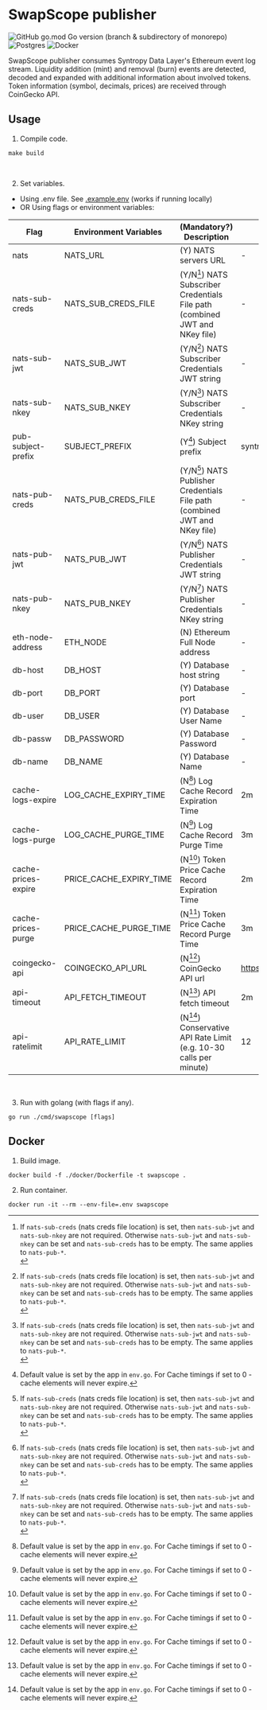 # SwapScope publisher
![GitHub go.mod Go version (branch & subdirectory of monorepo)](https://img.shields.io/github/go-mod/go-version/SyntropyNet/swapscope/main?filename=publisher%2Fgo.mod)
![Postgres](https://img.shields.io/badge/postgres-%23316192.svg?style=for-the-badge&logo=postgresql&logoColor=white)
![Docker](https://img.shields.io/badge/docker-%230db7ed.svg?style=for-the-badge&logo=docker&logoColor=white)

SwapScope publisher consumes Syntropy Data Layer's Ethereum event log stream. Liquidity addition (mint) and removal (burn) events are detected, decoded and expanded with additional information about involved tokens. Token information (symbol, decimals, prices) are received through CoinGecko API.
 
## Usage

1. Compile code.
```
make build
```
</br>

2. Set variables.</br>
* Using .env file. See [.example.env](https://github.com/SyntropyNet/swapscope/blob/main/publisher/.example.env) (works if running locally)</br>
* OR Using flags or environment variables:

| Flag                 | Environment Variables   | (Mandatory?) Description                                                  | Default value                    |
| -------------------- | ----------------------- | ------------------------------------------------------------------------- |--------------------------------- |
| nats                 | NATS_URL                | (Y) NATS servers URL                                                      | -                                |
| nats-sub-creds       | NATS_SUB_CREDS_FILE     | (Y/N[^1]) NATS Subscriber Credentials File path (combined JWT and NKey file) | -                                |
| nats-sub-jwt         | NATS_SUB_JWT            | (Y/N[^1]) NATS Subscriber Credentials JWT string                             | -                                |
| nats-sub-nkey        | NATS_SUB_NKEY           | (Y/N[^1]) NATS Subscriber Credentials NKey string                            | -                                |
| pub-subject-prefix   | SUBJECT_PREFIX          | (Y[^2]) Subject prefix                                                      | syntropy.analytics               |
| nats-pub-creds       | NATS_PUB_CREDS_FILE     | (Y/N[^1]) NATS Publisher Credentials File path (combined JWT and NKey file)  | -                                |
| nats-pub-jwt         | NATS_PUB_JWT            | (Y/N[^1]) NATS Publisher Credentials JWT string                              | -                                |
| nats-pub-nkey        | NATS_PUB_NKEY           | (Y/N[^1]) NATS Publisher Credentials NKey string                             | -                                |
| eth-node-address     | ETH_NODE                | (N) Ethereum Full Node address                                            | -                                |
| db-host              | DB_HOST                 | (Y) Database host string                                                  | -                                |
| db-port              | DB_PORT                 | (Y) Database port                                                         | -                                |
| db-user              | DB_USER                 | (Y) Database User Name                                                    | -                                |
| db-passw             | DB_PASSWORD             | (Y) Database Password                                                     | -                                |
| db-name              | DB_NAME                 | (Y) Database Name                                                         | -                                |
| cache-logs-expire    | LOG_CACHE_EXPIRY_TIME   | (N[^2]) Log Cache Record Expiration Time                                    | 2m                               |
| cache-logs-purge     | LOG_CACHE_PURGE_TIME    | (N[^2]) Log Cache Record Purge Time                                         | 3m                               |
| cache-prices-expire  | PRICE_CACHE_EXPIRY_TIME | (N[^2]) Token Price Cache Record Expiration Time                            | 2m                               |
| cache-prices-purge   | PRICE_CACHE_PURGE_TIME  | (N[^2]) Token Price Cache Record Purge Time                                 | 3m                               |
| coingecko-api        | COINGECKO_API_URL       | (N[^2]) CoinGecko API url                                                   | https://api.coingecko.com/api/v3 |
| api-timeout          | API_FETCH_TIMEOUT       | (N[^2]) API fetch timeout                                                   | 2m                               |
| api-ratelimit        | API_RATE_LIMIT          | (N[^2]) Conservative API Rate Limit (e.g. 10-30 calls per minute)           | 12                               |

[^1]: If `nats-sub-creds` (nats creds file location) is set, then `nats-sub-jwt` and `nats-sub-nkey` are not required. Otherwise `nats-sub-jwt` and `nats-sub-nkey` can be set and `nats-sub-creds` has to be empty. The same applies to `nats-pub-*`.</br>
[^2]: Default value is set by the app in `env.go`. For Cache timings if set to 0 - cache elements will never expire.
</br>

3. Run with golang (with flags if any).
```
go run ./cmd/swapscope [flags]
```

## Docker

1. Build image.
```
docker build -f ./docker/Dockerfile -t swapscope .
```

2. Run container.
```
docker run -it --rm --env-file=.env swapscope
```